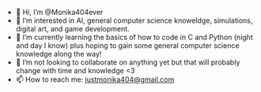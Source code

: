 - 👋 Hi, I’m @Monika404ever
- 👀 I’m interested in AI, general computer science knoweldge, simulations, digital art, and game development.
- 🌱 I’m currently learning the basics of how to code in C and Python (night and day I know) plus hoping to gain some general computer science knowledge along the way!
- 💞️ I’m not looking to collaborate on anything yet but that will probably change with time and knowledge <3
- 📫 How to reach me: justmonika404@gmail.com

<!---
Monika404ever/Monika404ever is a ✨ special ✨ repository because its `README.md` (this file) appears on your GitHub profile.
You can click the Preview link to take a look at your changes.
--->

